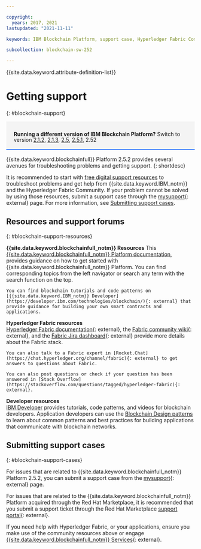 ```yaml
---

copyright:
  years: 2017, 2021
lastupdated: "2021-11-11"

keywords: IBM Blockchain Platform, support case, Hyperledger Fabric Community, Cloud tickets, Rocket Chat, dWAnswers, multicloud

subcollection: blockchain-sw-252

---
```


{{site.data.keyword.attribute-definition-list}}




# Getting support
{: #blockchain-support}

<div style="background-color: #f4f4f4; padding-left: 20px; border-bottom: 2px solid #0f62fe; padding-top: 12px; padding-bottom: 4px; margin-bottom: 16px;">
    <p style="line-height: 15px;">
        <strong>Running a different version of IBM Blockchain Platform?</strong> Switch to version
    <a href="/docs/blockchain-sw?topic=blockchain-sw-blockchain-support">2.1.2</a>,
    <a href="/docs/blockchain-sw-213?topic=blockchain-sw-213-blockchain-support">2.1.3</a>,
    <a href="/docs/blockchain-sw-25?topic=blockchain-sw-25-blockchain-support">2.5</a>,
    <a href="/docs/blockchain-sw-251?topic=blockchain-sw-251-blockchain-support">2.5.1</a>, 2.52
    </p>
</div>


{{site.data.keyword.blockchainfull}} Platform 2.5.2 provides several avenues for troubleshooting problems and getting support.
{: shortdesc}

It is recommended to start with [free digital support resources](/docs/blockchain-sw-252?topic=blockchain-sw-252-blockchain-support#blockchain-support-resources) to troubleshoot problems and get help from {{site.data.keyword.IBM_notm}} and the Hyperledger Fabric Community. If your problem cannot be solved by using those resources, submit a support case through the [mysupport](https://www.ibm.com/mysupport/s/?language=en_US){: external} page. For more information, see [Submitting support cases](/docs/blockchain-sw-252?topic=blockchain-sw-252-blockchain-support#blockchain-support-cases).

## Resources and support forums
{: #blockchain-support-resources}

**{{site.data.keyword.blockchainfull_notm}} Resources**
    This [{{site.data.keyword.blockchainfull_notm}} Platform documentation](/docs/blockchain-sw-252?topic=blockchain-sw-252-get-started-console-ocp), provides guidance on how to get started with {{site.data.keyword.blockchainfull_notm}} Platform. You can find corresponding topics from the left navigator or search any term with the search function on the top.

    You can find blockchain tutorials and code patterns on [{{site.data.keyword.IBM_notm}} Developer](https://developer.ibm.com/technologies/blockchain/){: external} that provide guidance for building your own smart contracts and applications.

**Hyperledger Fabric resources**  
    [Hyperledger Fabric documentation](https://hyperledger-fabric.readthedocs.io/en/release-2.2/){: external}, the [Fabric community wiki](https://wiki.hyperledger.org/display/fabric){: external}, and the [Fabric Jira dashboard](https://jira.hyperledger.org/secure/Dashboard.jspa?selectPageId=10104){: external} provide more details about the Fabric stack.

    You can also talk to a Fabric expert in [Rocket.Chat](https://chat.hyperledger.org/channel/fabric){: external} to get answers to questions about Fabric.

    You can also post questions or check if your question has been answered in [Stack Overflow](https://stackoverflow.com/questions/tagged/hyperledger-fabric){: external}.

**Developer resources**  
    [IBM Developer](https://developer.ibm.com/technologies/blockchain/) provides tutorials, code patterns, and videos for blockchain developers. Application developers can use the [Blockchain Design patterns](https://developer.ibm.com/technologies/blockchain/articles/getting-started-with-blockchain-design-patterns) to learn about common patterns and best practices for building applications that communicate with blockchain networks.

## Submitting support cases
{: #blockchain-support-cases}

For issues that are related to {{site.data.keyword.blockchainfull_notm}} Platform 2.5.2, you can submit a support case from the [mysupport](https://www.ibm.com/support/pages/node/1072956){: external} page.   

For issues that are related to the {{site.data.keyword.blockchainfull_notm}} Platform acquired through the Red Hat Marketplace, it is recommended that you submit a support ticket through the Red Hat Marketplace [support portal](https://marketplace.redhat.com/en-us/support){: external}.

If you need help with Hyperledger Fabric, or your applications, ensure you make use of the community resources above or engage [{{site.data.keyword.blockchainfull_notm}} Services](https://www.ibm.com/blockchain/services){: external}.


